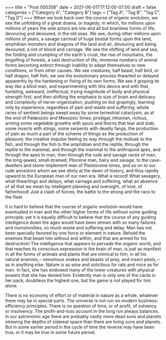 +++
title = "Post 005358"
date = 2021-06-01T17:12:00-07:00
draft = false
categories = ["Category A", "Category B"]
tags = ["Tag A", "Tag B", "Tag C", "Tag D"]
+++
When we look back over the course of organic evolution, we see the unfolding of a great drama, or tragedy, in which, for millions upon millions of years the sole actors are low and all but brainless forms of life, devouring and devoured, in the old seas. We see, during other millions upon millions of years, a savage carnival of huge bestial forms upon the land, amphibian monsters and dragons of the land and air, devouring and being devoured, a riot of blood and carnage. We see the shifting of land and sea, the folding and crumpling of the earth's crust, the rise of mountains, the engulfing of forests, a vast destruction of life, immense numbers of animal forms becoming extinct through inability to adapt themselves to new conditions, or from other causes. We see creatures, half beast, half bird, or half dragon, half fish; we see the evolutionary process thwarted or delayed apparently by the hardening or fixing of its own forms. We see it groping its way like a blind man, and experimenting with this device and with that, fumbling, awkward, ineffectual, trying magnitude of body and physical strength first, and then shifting the emphasis to size of brain and delicacy and complexity of nerve-organization, pushing on but gropingly, learning only by experience, regardless of pain and waste and suffering; whole races of sentient beings swept away by some terrestrial cataclysm, as at the end of Palæozoic and Mesozoic times; prodigal, inhuman, riotous, arming some vegetable growths with spurs and thorns that tear and stab, some insects with stings, some serpents with deadly fangs, the production of pain as much a part of the scheme of things as the production of pleasure; the creative impulse feeling its way through the mollusk to the fish, and through the fish to the amphibian and the reptile, through the reptile to the mammal, and through the mammal to the anthropoid apes, and through the apes to man, then through the rude and savage races of man, the long-jawed, small-brained, Pliocene man, hairy and savage, to the cave-dwellers and stone-implement man of Pleistocene times, and so on to our rude ancestors whom we see dimly at the dawn of history, and thus rapidly upward to the European man of our own era. What a record! What savagery, what thwartings and delays, what carnage and suffering, what an absence of all that we mean by intelligent planning and oversight, of love, of fatherhood! Just a clash of forces, the battle to the strong and the race to the fleet.

It is hard to believe that the course of organic evolution would have eventuated in man and the other higher forms of life without some guiding principle; yet it is equally difficult to believe that the course of any guiding intelligence down the ages would have been strewn with so many failures and monstrosities, so much waste and suffering and delay. Man has not been specially favored by one force or element in nature. Behold the enemies that beset him without and within, and that are armed for his destruction! The intelligence that appears to pervade the organic world, and that reaches its conscious expression in the brain of man, is just as manifest in all the forms of animals and plants that are inimical to him, in all his natural enemies,--venomous snakes and beasts of prey, and insect pests,--as in anything else. Nature is as wise and solicitous for rats and mice as for men. In fact, she has endowed many of the lower creatures with physical powers that she has denied him. Evidently man is only one of the cards in her pack; doubtless the highest one, but the game is not played for him alone.

There is no economy of effort or of material in nature as a whole, whatever there may be in special parts. The universe is not run on modern business-efficiency principles. There is no question of time, or of profit, of solvency or insolvency. The profit-and-loss account in the long run always balances. In our astronomic age there are probably vastly more dead suns and planets strewing the depths of sidereal space than there are living suns and planets. But in some earlier period in the cycle of time the reverse may have been true, or it may be true in some future period.
